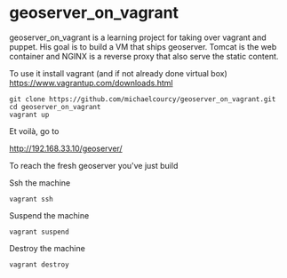 geoserver_on_vagrant
====================

geoserver_on_vagrant is a learning project for taking over vagrant and puppet.
His goal is to build a VM that ships geoserver. Tomcat is the web container and NGINX is a reverse proxy that also serve the static content.

To use it install vagrant (and if not already done virtual box)
https://www.vagrantup.com/downloads.html

    git clone https://github.com/michaelcourcy/geoserver_on_vagrant.git
    cd geoserver_on_vagrant 
    vagrant up

Et voilà, go to 

http://192.168.33.10/geoserver/  

To reach the fresh geoserver you've just build 

Ssh the machine 

    vagrant ssh
    
Suspend the machine 
 
    vagrant suspend
 
 Destroy the machine 
 
    vagrant destroy




